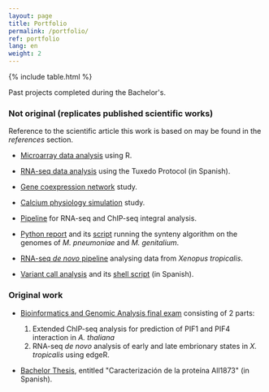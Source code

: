 ```yaml
---
layout: page
title: Portfolio
permalink: /portfolio/
ref: portfolio
lang: en
weight: 2
---
```


{% include table.html %}

Past projects completed during the Bachelor's.

### Not original (replicates published scientific works) ###

Reference to the scientific article this work is based on may be found in the *references* section.

* [Microarray data analysis](http://people.binf.ku.dk/rnq313/BMS_1/html/) using R.

* [RNA-seq data analysis](http://people.binf.ku.dk/rnq313/BMS_2/html/) using the Tuxedo Protocol (in Spanish).

* [Gene coexpression network](http://people.binf.ku.dk/rnq313/BMS_3/html/) study.

* [Calcium physiology simulation](http://people.binf.ku.dk/rnq313/BMS_4/html/) study.
 
* [Pipeline](http://people.binf.ku.dk/rnq313/BAG_1/html/) for RNA-seq and ChIP-seq integral analysis.
 
* [Python report](http://people.binf.ku.dk/rnq313/BAG_2/synteny.pdf) and its [script](http://people.binf.ku.dk/rnq313/BAG_2/tarea_2.py) running the synteny algorithm on the genomes of *M. pneumoniae* and *M. genitalium*.
 
* [RNA-seq *de novo* pipeline](http://people.binf.ku.dk/rnq313/BAG_3/tarea_3.html) analysing data from *Xenopus tropicalis*.
 
* [Variant call analysis](http://people.binf.ku.dk/rnq313/BAG_4/tarea4.pdf) and its [shell script](http://people.binf.ku.dk/rnq313/BAG_4/GWAS.sh) (in Spanish).

### Original work ###

* [Bioinformatics and Genomic Analysis final exam](http://people.binf.ku.dk/rnq313/EXAM/examen.pdf) consisting of 2 parts:
 
   1. Extended ChIP-seq analysis for prediction of PIF1 and PIF4 interaction in *A. thaliana*
   2. RNA-seq *de novo* analysis of early and late embrionary states in *X. tropicalis* using edgeR.

* [Bachelor Thesis](http://people.binf.ku.dk/rnq313/TFG/tfg.pdf), entitled "Caracterización de la proteína All1873" (in Spanish).
